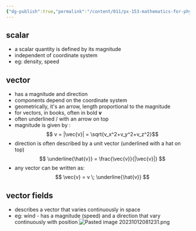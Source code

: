 ```yaml
---
{"dg-publish":true,"permalink":"/content/011/px-153-mathematics-for-physicists/term-1/px-153-a-vectors/px-153-a1-notation-and-geometrical-representation/","noteIcon":"1","created":"2024-11-25T10:50:32.000+00:00","updated":"2024-11-26T19:34:25.880+00:00"}
---
```


## scalar
- a scalar quantity is defined by its magnitude
- independent of coordinate system
- eg: density, speed
## vector
- has a magnitude and direction
- components depend on the coordinate system
- geometrically, it's an arrow, length proportional to the magnitude
- for vectors, in books, often in bold **v**
- often underlined / with an arrow on top
- magnitude is given by : 
$$ v = |\vec{v}| = \sqrt{v_x^2+v_y^2+v_z^2}$$
- direction is often described by a unit vector (underlined with a hat on top) 
$$ \underline{\hat{v}} = \frac{\vec{v}}{|\vec{v}|} $$
- any vector can be written as: 
$$ \vec{v} = v \; \underline{\hat{v}}  $$
## vector fields
- describes a vector that varies continuously in space
- eg: wind - has a magnitude (speed) and a direction that vary continuously with position
![Pasted image 20231012081231.png](/img/user/pics/Pasted%20image%2020231012081231.png)
